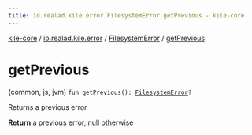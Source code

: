 ```yaml
---
title: io.realad.kile.error.FilesystemError.getPrevious - kile-core
---
```


[kile-core](../../index.html) / [io.realad.kile.error](../index.html) / [FilesystemError](index.html) / [getPrevious](./get-previous.html)

# getPrevious

(common, js, jvm) `fun getPrevious(): `[`FilesystemError`](index.html)`?`

Returns a previous error

**Return**
a previous error, null otherwise

